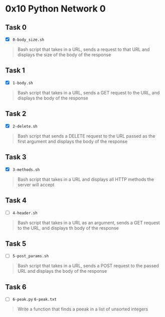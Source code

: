 # 0x10 Python Network 0

## Task 0
- [x] `0-body_size.sh`
> Bash script that takes in a URL, sends a request to that URL and displays
> the size of the body of the response

## Task 1
- [x] `1-body.sh`
> Bash script that takes in a URL, sends a GET request to the URL,
> and displays the body of the response

## Task 2
- [x] `2-delete.sh`
> Bash script that sends a DELETE request to the URL passed as the
> first argument and displays the body of the response

## Task 3
- [x] `3-methods.sh`
> Bash script that takes in a URL and displays all HTTP methods
> the server will accept

## Task 4
- [ ] `4-header.sh`
> Bash script that takes in a URL as an argument, sends a GET request to
> the URL, and displays th body of the response

## Task 5
- [ ] `5-post_params.sh`
> Bash script that takes in a URL, sends a POST request to the passed URL
> and displays the body of the response

## Task 6
- [ ] `6-peak.py` `6-peak.txt`
> Write a function that finds a peeak in a list of unsorted integers
